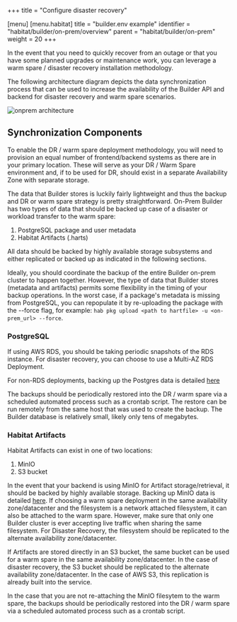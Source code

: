 +++
title = "Configure disaster recovery"

[menu]
  [menu.habitat]
    title = "builder.env example"
    identifier = "habitat/builder/on-prem/overview"
    parent = "habitat/builder/on-prem"
    weight = 20
+++

<!---

Move this elsewhere

# High Availability

Currently, the only supported HA solution is by consuming SaaS backend services (AWS RDS, AWS S3).
There is no other fully on-prem supported solution for providing highly available Builder services.

--->

In the event that you need to quickly recover from an outage or that you have some planned upgrades
or maintenance work, you can leverage a warm spare / disaster recovery installation methodology.

The following architecture diagram depicts the data synchronization process that can be used to
increase the availability of the Builder API and backend for disaster recovery and warm spare
scenarios.

![onprem architecture](../images/builder_architecture.png)

## Synchronization Components

To enable the DR / warm spare deployment methodology, you will need to provision an equal number of
frontend/backend systems as there are in your primary location. These will serve as your DR / Warm
Spare environment and, if to be used for DR, should exist in a separate Availability Zone with
separate storage.

The data that Builder stores is luckily fairly lightweight and thus the backup and DR or warm spare
strategy is pretty straightforward. On-Prem Builder has two types of data that should be backed up
case of a disaster or workload transfer to the warm spare:

1. PostgreSQL package and user metadata
1. Habitat Artifacts (.harts)

All data should be backed by highly available storage subsystems and either replicated or backed up
as indicated in the following sections.

Ideally, you should coordinate the backup of the entire Builder on-prem cluster to happen together.
However, the type of data that Builder stores (metadata and artifacts) permits some flexibility in
the timing of your backup operations. In the worst case, if a package's metadata is missing from
PostgreSQL, you can repopulate it by re-uploading the package with the --force flag, for example:
`hab pkg upload <path to hartfile> -u <on-prem_url> --force`.

### PostgreSQL

If using AWS RDS, you should be taking periodic snapshots of the RDS instance. For disaster recovery,
you can choose to use a Multi-AZ RDS Deployment.

For non-RDS deployments, backing up the Postgres data is detailed [here](./postgres.md#postgresql-data-backups)

The backups should be periodically restored into the DR / warm spare via a scheduled automated process
such as a crontab script. The restore can be run remotely from the same host that was used to create
the backup. The Builder database is relatively small, likely only tens of megabytes.

### Habitat Artifacts

Habitat Artifacts can exist in one of two locations:

1. MinIO
1. S3 bucket

In the event that your backend is using MinIO for Artifact storage/retrieval, it should be backed by
highly available storage. Backing up MinIO data is detailed [here](./minio.md#managing-builder-on-prem-artifacts).
If choosing a warm spare deployment in the same availability zone/datacenter and the filesystem is
a network attached filesystem, it can also be attached to the warm spare. However, make sure that
only one Builder cluster is ever accepting live traffic when sharing the same filesystem. For Disaster
Recovery, the filesystem should be replicated to the alternate availability zone/datacenter.

If Artifacts are stored directly in an S3 bucket, the same bucket can be used for a warm spare in the
same availability zone/datacenter. In the case of disaster recovery, the S3 bucket should be replicated
to the alternate availability zone/datacenter. In the case of AWS S3, this replication is already
built into the service.

In the case that you are not re-attaching the MinIO filesytem to the warm spare, the backups should
be periodically restored into the DR / warm spare via a scheduled automated process such as a crontab
script.
